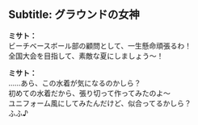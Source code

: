 # 

  
## Subtitle: グラウンドの女神
  
**ミサト：**  
ビーチベースボール部の顧問として、一生懸命頑張るわ！  
全国大会を目指して、素敵な夏にしましょう～！  
  
**ミサト：**  
……あら、この水着が気になるのかしら？  
初めての水着だから、張り切って作ってみたのよ～  
ユニフォーム風にしてみたんだけど、似合ってるかしら？  
ふふ♪  
